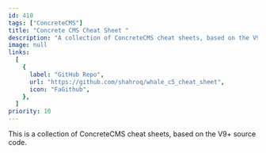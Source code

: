 ```yaml
---
id: 410
tags: ["ConcreteCMS"]
title: "Concrete CMS Cheat Sheet "
description: "A collection of ConcreteCMS cheat sheets, based on the V9+ source code."
image: null
links:
  [
    {
      label: "GitHub Repo",
      url: "https://github.com/shahroq/whale_c5_cheat_sheet",
      icon: "FaGithub",
    },
  ]
priority: 10
---
```


This is a collection of ConcreteCMS cheat sheets, based on the V9+ source code.
